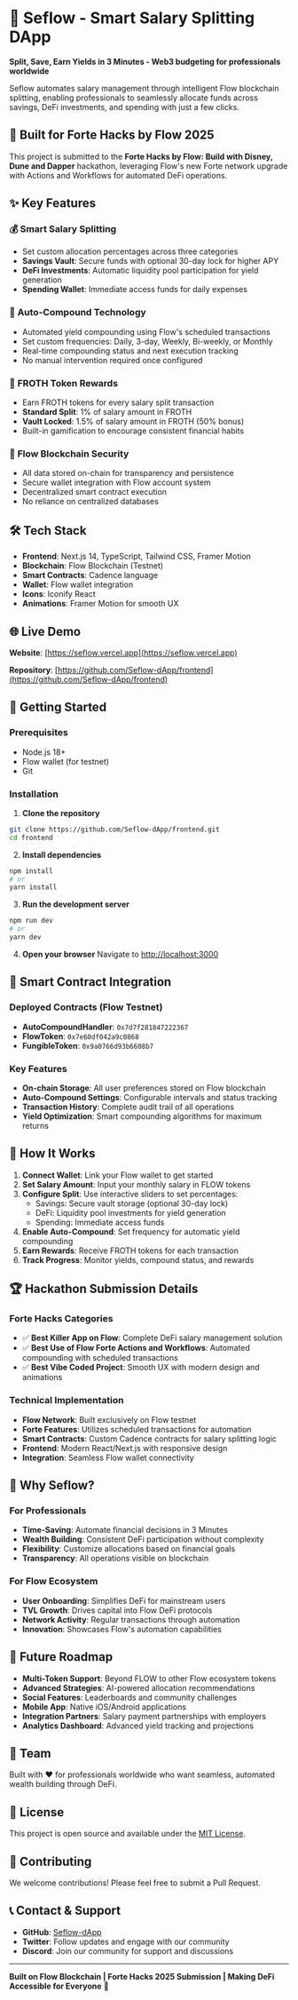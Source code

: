 # 🌊 Seflow - Smart Salary Splitting DApp

**Split, Save, Earn Yields in 3 Minutes - Web3 budgeting for professionals worldwide**

Seflow automates salary management through intelligent Flow blockchain splitting, enabling professionals to seamlessly allocate funds across savings, DeFi investments, and spending with just a few clicks.

## 🚀 Built for Forte Hacks by Flow 2025

This project is submitted to the **Forte Hacks by Flow: Build with Disney, Dune and Dapper** hackathon, leveraging Flow's new Forte network upgrade with Actions and Workflows for automated DeFi operations.

## ✨ Key Features

### 💰 **Smart Salary Splitting**
- Set custom allocation percentages across three categories
- **Savings Vault**: Secure funds with optional 30-day lock for higher APY
- **DeFi Investments**: Automatic liquidity pool participation for yield generation
- **Spending Wallet**: Immediate access funds for daily expenses

### 🔄 **Auto-Compound Technology**
- Automated yield compounding using Flow's scheduled transactions
- Set custom frequencies: Daily, 3-day, Weekly, Bi-weekly, or Monthly
- Real-time compounding status and next execution tracking
- No manual intervention required once configured

### 🎯 **FROTH Token Rewards**
- Earn FROTH tokens for every salary split transaction
- **Standard Split**: 1% of salary amount in FROTH
- **Vault Locked**: 1.5% of salary amount in FROTH (50% bonus)
- Built-in gamification to encourage consistent financial habits

### 🔐 **Flow Blockchain Security**
- All data stored on-chain for transparency and persistence
- Secure wallet integration with Flow account system
- Decentralized smart contract execution
- No reliance on centralized databases

## 🛠 Tech Stack

- **Frontend**: Next.js 14, TypeScript, Tailwind CSS, Framer Motion
- **Blockchain**: Flow Blockchain (Testnet)
- **Smart Contracts**: Cadence language
- **Wallet**: Flow wallet integration
- **Icons**: Iconify React
- **Animations**: Framer Motion for smooth UX

## 🌐 Live Demo

**Website**: [https://seflow.vercel.app](https://seflow.vercel.app)

**Repository**: [https://github.com/Seflow-dApp/frontend](https://github.com/Seflow-dApp/frontend)

## 📱 Getting Started

### Prerequisites
- Node.js 18+ 
- Flow wallet (for testnet)
- Git

### Installation

1. **Clone the repository**
```bash
git clone https://github.com/Seflow-dApp/frontend.git
cd frontend
```

2. **Install dependencies**
```bash
npm install
# or
yarn install
```

3. **Run the development server**
```bash
npm run dev
# or
yarn dev
```

4. **Open your browser**
Navigate to [http://localhost:3000](http://localhost:3000)

## 🔗 Smart Contract Integration

### Deployed Contracts (Flow Testnet)

- **AutoCompoundHandler**: `0x7d7f281847222367`
- **FlowToken**: `0x7e60df042a9c0868`  
- **FungibleToken**: `0x9a0766d93b6608b7`

### Key Features
- **On-chain Storage**: All user preferences stored on Flow blockchain
- **Auto-Compound Settings**: Configurable intervals and status tracking
- **Transaction History**: Complete audit trail of all operations
- **Yield Optimization**: Smart compounding algorithms for maximum returns

## 🎯 How It Works

1. **Connect Wallet**: Link your Flow wallet to get started
2. **Set Salary Amount**: Input your monthly salary in FLOW tokens
3. **Configure Split**: Use interactive sliders to set percentages:
   - Savings: Secure vault storage (optional 30-day lock)
   - DeFi: Liquidity pool investments for yield generation  
   - Spending: Immediate access funds
4. **Enable Auto-Compound**: Set frequency for automatic yield compounding
5. **Earn Rewards**: Receive FROTH tokens for each transaction
6. **Track Progress**: Monitor yields, compound status, and rewards

## 🏆 Hackathon Submission Details

### **Forte Hacks Categories**
- ✅ **Best Killer App on Flow**: Complete DeFi salary management solution
- ✅ **Best Use of Flow Forte Actions and Workflows**: Automated compounding with scheduled transactions
- ✅ **Best Vibe Coded Project**: Smooth UX with modern design and animations

### **Technical Implementation**
- **Flow Network**: Built exclusively on Flow testnet
- **Forte Features**: Utilizes scheduled transactions for automation
- **Smart Contracts**: Custom Cadence contracts for salary splitting logic
- **Frontend**: Modern React/Next.js with responsive design
- **Integration**: Seamless Flow wallet connectivity

## 🌟 Why Seflow?

### **For Professionals**
- **Time-Saving**: Automate financial decisions in 3 Minutes
- **Wealth Building**: Consistent DeFi participation without complexity
- **Flexibility**: Customize allocations based on financial goals
- **Transparency**: All operations visible on blockchain

### **For Flow Ecosystem**
- **User Onboarding**: Simplifies DeFi for mainstream users
- **TVL Growth**: Drives capital into Flow DeFi protocols
- **Network Activity**: Regular transactions through automation
- **Innovation**: Showcases Flow's automation capabilities

## 🔮 Future Roadmap

- **Multi-Token Support**: Beyond FLOW to other Flow ecosystem tokens
- **Advanced Strategies**: AI-powered allocation recommendations
- **Social Features**: Leaderboards and community challenges
- **Mobile App**: Native iOS/Android applications
- **Integration Partners**: Salary payment partnerships with employers
- **Analytics Dashboard**: Advanced yield tracking and projections

## 👥 Team

Built with ❤️ for professionals worldwide who want seamless, automated wealth building through DeFi.

## 📄 License

This project is open source and available under the [MIT License](LICENSE).

## 🤝 Contributing

We welcome contributions! Please feel free to submit a Pull Request.

## 📞 Contact & Support

- **GitHub**: [Seflow-dApp](https://github.com/Seflow-dApp)
- **Twitter**: Follow updates and engage with our community
- **Discord**: Join our community for support and discussions

---

**Built on Flow Blockchain | Forte Hacks 2025 Submission | Making DeFi Accessible for Everyone** 🌊
